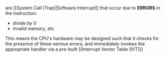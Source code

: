 are [[System Call (Trap)|Software Interrupt]] that occur due to **ERRORS** in the instruction:
- divide by 0
- invalid memory, etc

This means the CPU's hardware may be designed such that it checks for the presence of these serious errors, and immediately invokes the appropriate handler via a pre-built [[Interrupt Vector Table (IVT)]]

